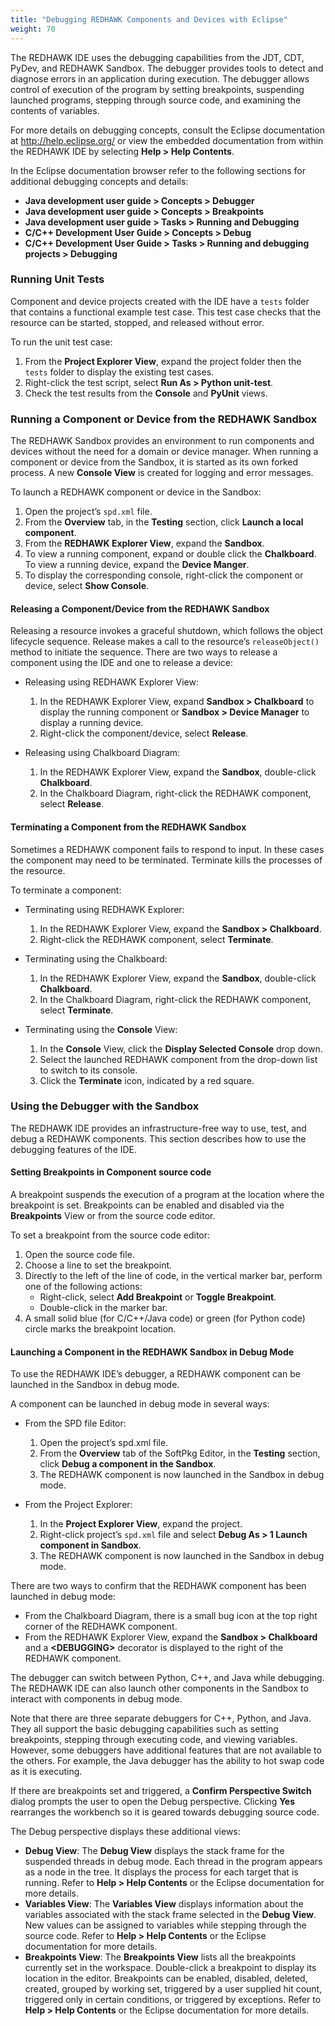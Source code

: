 ```yaml
---
title: "Debugging REDHAWK Components and Devices with Eclipse"
weight: 70
---
```


The REDHAWK IDE uses the debugging capabilities from the JDT, CDT, PyDev, and REDHAWK Sandbox. The debugger provides tools to detect and diagnose errors in an application during execution. The debugger allows control of execution of the program by setting breakpoints, suspending launched programs, stepping through source code, and examining the contents of variables.

For more details on debugging concepts, consult the Eclipse documentation at <http://help.eclipse.org/> or view the embedded documentation from within the REDHAWK IDE by selecting **Help > Help Contents**.

In the Eclipse documentation browser refer to the following sections for additional debugging concepts and details:

  - **Java development user guide > Concepts > Debugger**
  - **Java development user guide > Concepts > Breakpoints**
  - **Java development user guide > Tasks > Running and Debugging**
  - **C/C++ Development User Guide > Concepts > Debug**
  - **C/C++ Development User Guide > Tasks > Running and debugging projects > Debugging**

### Running Unit Tests

Component and device projects created with the IDE have a `tests` folder that contains a functional example test case. This test case checks that the resource can be started, stopped, and released without error.

To run the unit test case:

1.  From the **Project Explorer View**, expand the project folder then the `tests` folder to display the existing test cases.
2.  Right-click the test script, select **Run As > Python unit-test**.
3.  Check the test results from the **Console** and **PyUnit** views.

### Running a Component or Device from the REDHAWK Sandbox

The REDHAWK Sandbox provides an environment to run components and devices without the need for a domain or device manager. When running a component or device from the Sandbox, it is started as its own forked process. A new **Console View** is created for logging and error messages.

To launch a REDHAWK component or device in the Sandbox:

1.  Open the project’s `spd.xml` file.
2.  From the **Overview** tab, in the **Testing** section, click **Launch a local component**.
3.  From the **REDHAWK Explorer View**, expand the **Sandbox**.
4.  To view a running component, expand or double click the **Chalkboard**. To view a running device, expand the **Device Manger**.
5.  To display the corresponding console, right-click the component or device, select **Show Console**.

#### Releasing a Component/Device from the REDHAWK Sandbox

Releasing a resource invokes a graceful shutdown, which follows the object lifecycle sequence. Release makes a call to the resource’s `releaseObject()` method to initiate the sequence. There are two ways to release a component using the IDE and one to release a device:

  - Releasing using REDHAWK Explorer View:

    1.  In the REDHAWK Explorer View, expand **Sandbox > Chalkboard** to display the running component or **Sandbox > Device Manager** to display a running device.
    2.  Right-click the component/device, select **Release**.

  - Releasing using Chalkboard Diagram:

    1.  In the REDHAWK Explorer View, expand the **Sandbox**, double-click **Chalkboard**.
    2.  In the Chalkboard Diagram, right-click the REDHAWK component, select **Release**.

#### Terminating a Component from the REDHAWK Sandbox

Sometimes a REDHAWK component fails to respond to input. In these cases the component may need to be terminated. Terminate kills the processes of the resource.

To terminate a component:

  - Terminating using REDHAWK Explorer:

    1.  In the REDHAWK Explorer View, expand the **Sandbox > Chalkboard**.
    2.  Right-click the REDHAWK component, select **Terminate**.

  - Terminating using the Chalkboard:

    1.  In the REDHAWK Explorer View, expand the **Sandbox**, double-click **Chalkboard**.
    2.  In the Chalkboard Diagram, right-click the REDHAWK component, select **Terminate**.

  - Terminating using the **Console** View:

    1.  In the **Console** View, click the **Display Selected Console** drop down.
    2.  Select the launched REDHAWK component from the drop-down list to switch to its console.
    3.  Click the **Terminate** icon, indicated by a red square.

### Using the Debugger with the Sandbox

The REDHAWK IDE provides an infrastructure-free way to use, test, and debug a REDHAWK components. This section describes how to use the debugging features of the IDE.

#### Setting Breakpoints in Component source code

A breakpoint suspends the execution of a program at the location where the breakpoint is set. Breakpoints can be enabled and disabled via the **Breakpoints** View or from the source code editor.

To set a breakpoint from the source code editor:

1.  Open the source code file.
2.  Choose a line to set the breakpoint.
3.  Directly to the left of the line of code, in the vertical marker bar, perform one of the following actions:
      - Right-click, select **Add Breakpoint** or **Toggle Breakpoint**.
      - Double-click in the marker bar.
4.  A small solid blue (for C/C++/Java code) or green (for Python code) circle marks the breakpoint location.

#### Launching a Component in the REDHAWK Sandbox in Debug Mode

To use the REDHAWK IDE’s debugger, a REDHAWK component can be launched in the Sandbox in debug mode.

A component can be launched in debug mode in several ways:

  - From the SPD file Editor:
    1.  Open the project’s spd.xml file.
    2.  From the **Overview** tab of the SoftPkg Editor, in the **Testing** section, click **Debug a component in the Sandbox**.
    3.  The REDHAWK component is now launched in the Sandbox in debug mode.

  - From the Project Explorer:
    1.  In the **Project Explorer View**, expand the project.
    2.  Right-click project’s `spd.xml` file and select **Debug As > 1 Launch component in Sandbox**.
    3.  The REDHAWK component is now launched in the Sandbox in debug mode.

There are two ways to confirm that the REDHAWK component has been launched in debug mode:

  - From the Chalkboard Diagram, there is a small bug icon at the top right corner of the REDHAWK component.
  - From the REDHAWK Explorer View, expand the **Sandbox > Chalkboard** and a **\<DEBUGGING\>** decorator is displayed to the right of the REDHAWK component.

The debugger can switch between Python, C++, and Java while debugging. The REDHAWK IDE can also launch other components in the Sandbox to interact with components in debug mode.

Note that there are three separate debuggers for C++, Python, and Java. They all support the basic debugging capabilities such as setting breakpoints, stepping through executing code, and viewing variables. However, some debuggers have additional features that are not available to the others. For example, the Java debugger has the ability to hot swap code as it is executing.

If there are breakpoints set and triggered, a **Confirm Perspective Switch** dialog prompts the user to open the Debug perspective. Clicking **Yes** rearranges the workbench so it is geared towards debugging source code.

The Debug perspective displays these additional views:

  - **Debug View**: The **Debug View** displays the stack frame for the suspended threads in debug mode. Each thread in the program appears as a node in the tree. It displays the process for each target that is running. Refer to **Help > Help Contents** or the Eclipse documentation for more details.
  - **Variables View**: The **Variables View** displays information about the variables associated with the stack frame selected in the **Debug View**. New values can be assigned to variables while stepping through the source code. Refer to **Help > Help Contents** or the Eclipse documentation for more details.
  - **Breakpoints View**: The **Breakpoints View** lists all the breakpoints currently set in the workspace. Double-click a breakpoint to display its location in the editor. Breakpoints can be enabled, disabled, deleted, created, grouped by working set, triggered by a user supplied hit count, triggered only in certain conditions, or triggered by exceptions. Refer to **Help > Help Contents** or the Eclipse documentation for more details.
